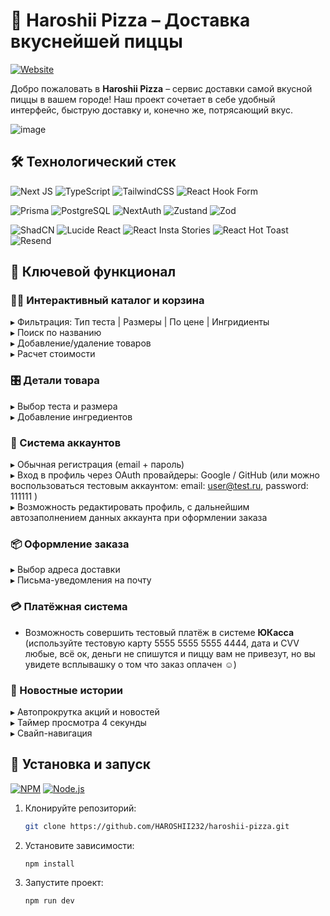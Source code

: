 # 🍕 Haroshii Pizza – Доставка вкуснейшей пиццы

[![Website](https://img.shields.io/badge/Demo-Live-green?style=for-the-badge&logo=vercel)](https://haroshii-pizza.vercel.app/)

Добро пожаловать в **Haroshii Pizza** – сервис доставки самой вкусной пиццы в вашем городе! Наш проект сочетает в себе удобный интерфейс, быструю доставку и, конечно же, потрясающий вкус.

![image](https://github.com/user-attachments/assets/23e98905-8dab-451f-90ef-738fb49281e4)

## 🛠 Технологический стек

![Next JS](https://img.shields.io/badge/Next-black?style=for-the-badge&logo=next.js&logoColor=white)
![TypeScript](https://img.shields.io/badge/typescript-%23007ACC.svg?style=for-the-badge&logo=typescript&logoColor=white)
![TailwindCSS](https://img.shields.io/badge/tailwindcss-%2338B2AC.svg?style=for-the-badge&logo=tailwind-css&logoColor=white)
![React Hook Form](https://img.shields.io/badge/React%20Hook%20Form-%23EC5990.svg?style=for-the-badge&logo=reacthookform&logoColor=white)

![Prisma](https://img.shields.io/badge/Prisma-3982CE?style=for-the-badge&logo=Prisma&logoColor=white)
![PostgreSQL](https://img.shields.io/badge/PostgreSQL-316192?style=for-the-badge&logo=postgresql&logoColor=white)
![NextAuth](https://img.shields.io/badge/NextAuth-black?style=for-the-badge&logo=next.js&logoColor=white)
![Zustand](https://img.shields.io/badge/Zustand-%2320232a.svg?style=for-the-badge&logo=react&logoColor=%2361DAFB)
![Zod](https://img.shields.io/badge/Zod-1E1E1E?style=for-the-badge&logo=zod&logoColor=white)

![ShadCN](https://img.shields.io/badge/shadcn%2Fui-000000?style=for-the-badge&logo=shadcnui&logoColor=white)
![Lucide React](https://img.shields.io/badge/Lucide%20React-4D4D4D?style=for-the-badge&logo=react&logoColor=61DAFB)
![React Insta Stories](https://img.shields.io/badge/React%20Insta%20Stories-FF4785?style=for-the-badge&logo=instagram&logoColor=white)
![React Hot Toast](https://img.shields.io/badge/React%20Hot%20Toast-FFE082?style=for-the-badge&logo=react&logoColor=black)
![Resend](https://img.shields.io/badge/Resend-000000?style=for-the-badge&logo=resend&logoColor=white)

## 🚀 Ключевой функционал

### 🛒🍕 Интерактивный каталог и корзина

▸ Фильтрация: Тип теста | Размеры | По цене | Ингридиенты  
▸ Поиск по названию  
▸ Добавление/удаление товаров  
▸ Расчет стоимости  


### 🎛️ Детали товара

▸ Выбор теста и размера  
▸ Добавление ингредиентов

### 📰 Система аккаунтов

▸ Обычная регистрация (email + пароль)  
▸ Вход в профиль через OAuth провайдеры: Google / GitHub (или можно воспользоваться тестовым аккаунтом: email: user@test.ru, password: 111111 )  
▸ Возможность редактировать профиль, с дальнейшим автозаполнением данных аккаунта при оформлении заказа

### 📦 Оформление заказа

▸ Выбор адреса доставки  
▸ Письма-уведомления на почту   

### 💳 Платёжная система

- Возможность совершить тестовый платёж в системе **ЮКасса** (используйте тестовую карту 5555 5555 5555 4444, дата и CVV любые, всё ок, деньги не спишутся и пиццу вам не привезут, но вы увидете всплывашку о том что заказ оплачен ☺️)

### 📰 Новостные истории

▸ Автопрокрутка акций и новостей  
▸ Таймер просмотра 4 секунды  
▸ Свайп-навигация  

## 🚀 Установка и запуск

[![NPM](https://img.shields.io/badge/NPM-%23CB3837.svg?style=for-the-badge&logo=npm&logoColor=white)](https://www.npmjs.com/)
[![Node.js](https://img.shields.io/badge/Node.js-339933?style=for-the-badge&logo=nodedotjs&logoColor=white)](https://nodejs.org/)

1. Клонируйте репозиторий:
   
   ```bash
   git clone https://github.com/HAROSHII232/haroshii-pizza.git

3. Установите зависимости:
   
   ```bash
   npm install

5. Запустите проект:
   
   ```bash
   npm run dev
